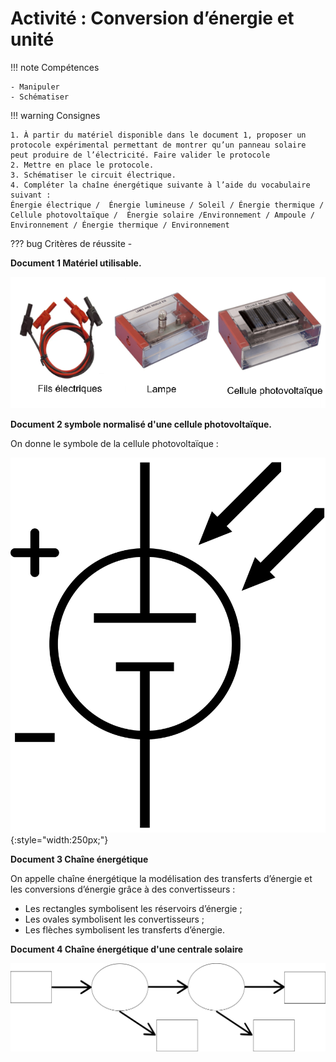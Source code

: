 # Activité : Conversion d’énergie et unité

!!! note Compétences

    - Manipuler
    - Schématiser 

!!! warning Consignes

    1. À partir du matériel disponible dans le document 1, proposer un protocole expérimental permettant de montrer qu’un panneau solaire peut produire de l’électricité. Faire valider le protocole
    2. Mettre en place le protocole.
    3. Schématiser le circuit électrique.
    4. Compléter la chaîne énergétique suivante à l’aide du vocabulaire suivant : 
    Énergie électrique /  Énergie lumineuse / Soleil / Énergie thermique / Cellule photovoltaïque /  Énergie solaire /Environnement / Ampoule / Environnement / Énergie thermique / Environnement
   
??? bug Critères de réussite
    - 




**Document 1 Matériel utilisable.**

![](pictures/materielCellulePhotoVolt.png)


**Document 2 symbole normalisé d'une cellule photovoltaïque.**

On donne le symbole de la cellule photovoltaïque :

![](pictures/schemaCellulePhotoVolt.png){:style="width:250px;"}


**Document 3 Chaîne énergétique**

On appelle chaîne énergétique la modélisation des transferts d’énergie et les conversions d’énergie grâce à des convertisseurs : 

- Les rectangles symbolisent les réservoirs d’énergie ;
- Les ovales symbolisent les convertisseurs ;
- Les flèches symbolisent les transferts d’énergie.

**Document 4 Chaîne énergétique d'une centrale solaire**

![](pictures/chaineEnergetiqueCentralSol.png)


